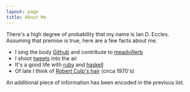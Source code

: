 ```yaml
---
layout: page
title: About Me
---
```

There's a high degree of probability that my name is Ian D. Eccles.
Assuming that premise is true, here are a few facts about me.

* I sing the body <a href="https://github.com/iande" rel="me" title="iande @ github">Github</a>
  and contribute to [meadvillerb](https://github.com/meadvillerb)
* I shoot <a href="http://twitter.com/#!/ieccles" rel="me" title="ieccles @ twitter">tweets</a> into the air
* It's a good life with [ruby](http://www.ruby-lang.org/en/)
  and [haskell](http://www.haskell.org/haskellwiki/Haskell)
* Of late I think of [Robert Culp's hair](http://www.imdb.com/name/nm0191685/)
  (circa 1970's)

An additional piece of information has been encoded in the previous list.

<div id="about-face" class="face-1">
</div>

<script type="text/javascript">
  $(function() {
    $('a').hover(function() {
      var faceIdx = Math.floor(Math.random() * 3) + 1;
      $('#about-face').removeClass("face-1 face-2 face-3").
        addClass("face-" + faceIdx);
    });
  });
</script>
